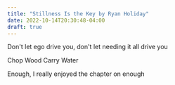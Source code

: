 ```yaml
---
title: "Stillness Is the Key by Ryan Holiday"
date: 2022-10-14T20:30:48-04:00
draft: true
---
```


Don't let ego drive you, don't let needing it all drive you

Chop Wood Carry Water

Enough, I really enjoyed the chapter on enough
